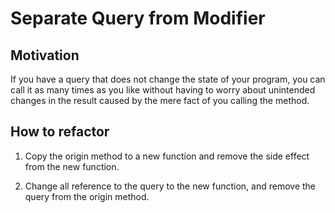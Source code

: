# Separate Query from Modifier
## Motivation
If you have a query that does not change the state of your program, you can call it as many times as you like without having to worry about unintended changes in the result caused by the mere fact of you calling the method.

## How to refactor
1. Copy the origin method to a new function and remove the side effect from the new function.

2. Change all reference to the query to the new function, and remove the query from the origin method.